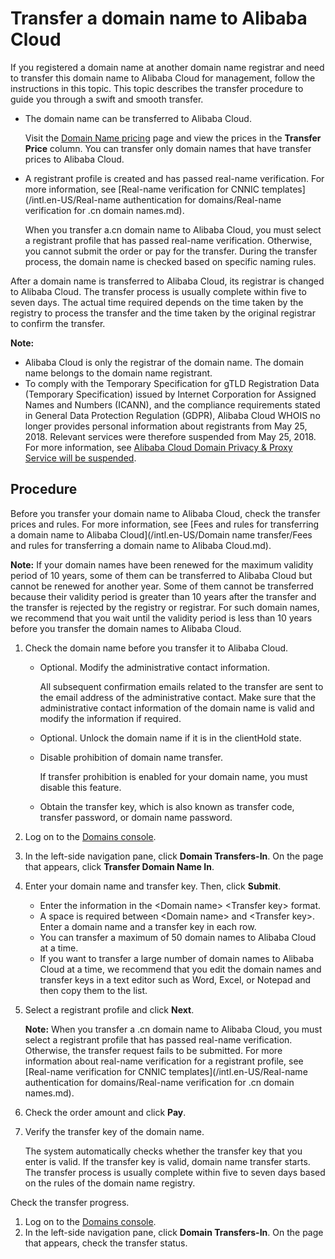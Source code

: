# Transfer a domain name to Alibaba Cloud

If you registered a domain name at another domain name registrar and need to transfer this domain name to Alibaba Cloud for management, follow the instructions in this topic. This topic describes the transfer procedure to guide you through a swift and smooth transfer.

-   The domain name can be transferred to Alibaba Cloud.

    Visit the [Domain Name pricing](https://www.alibabacloud.com/zh/domain/pricing) page and view the prices in the **Transfer Price** column. You can transfer only domain names that have transfer prices to Alibaba Cloud.

-   A registrant profile is created and has passed real-name verification. For more information, see [Real-name verification for CNNIC templates](/intl.en-US/Real-name authentication for domains/Real-name verification for .cn domain names.md).

    When you transfer a.cn domain name to Alibaba Cloud, you must select a registrant profile that has passed real-name verification. Otherwise, you cannot submit the order or pay for the transfer. During the transfer process, the domain name is checked based on specific naming rules.


After a domain name is transferred to Alibaba Cloud, its registrar is changed to Alibaba Cloud. The transfer process is usually complete within five to seven days. The actual time required depends on the time taken by the registry to process the transfer and the time taken by the original registrar to confirm the transfer.

**Note:**

-   Alibaba Cloud is only the registrar of the domain name. The domain name belongs to the domain name registrant.
-   To comply with the Temporary Specification for gTLD Registration Data \(Temporary Specification\) issued by Internet Corporation for Assigned Names and Numbers \(ICANN\), and the compliance requirements stated in General Data Protection Regulation \(GDPR\), Alibaba Cloud WHOIS no longer provides personal information about registrants from May 25, 2018. Relevant services were therefore suspended from May 25, 2018. For more information, see [Alibaba Cloud Domain Privacy & Proxy Service will be suspended](https://www.alibabacloud.com/notice/yuming05251?spm=a2c63.p38356.a3.2.47ae491blCGK2K).


## Procedure

Before you transfer your domain name to Alibaba Cloud, check the transfer prices and rules. For more information, see [Fees and rules for transferring a domain name to Alibaba Cloud](/intl.en-US/Domain name transfer/Fees and rules for transferring a domain name to Alibaba Cloud.md).

**Note:** If your domain names have been renewed for the maximum validity period of 10 years, some of them can be transferred to Alibaba Cloud but cannot be renewed for another year. Some of them cannot be transferred because their validity period is greater than 10 years after the transfer and the transfer is rejected by the registry or registrar. For such domain names, we recommend that you wait until the validity period is less than 10 years before you transfer the domain names to Alibaba Cloud.

1.  Check the domain name before you transfer it to Alibaba Cloud.

    -   Optional. Modify the administrative contact information.

        All subsequent confirmation emails related to the transfer are sent to the email address of the administrative contact. Make sure that the administrative contact information of the domain name is valid and modify the information if required.

    -   Optional. Unlock the domain name if it is in the clientHold state.
    -   Disable prohibition of domain name transfer.

        If transfer prohibition is enabled for your domain name, you must disable this feature.

    -   Obtain the transfer key, which is also known as transfer code, transfer password, or domain name password.
2.  Log on to the [Domains console](https://dc.console.aliyun.com).

3.  In the left-side navigation pane, click **Domain Transfers-In**. On the page that appears, click **Transfer Domain Name In**.

4.  Enter your domain name and transfer key. Then, click **Submit**.

    -   Enter the information in the <Domain name\> <Transfer key\> format.
    -   A space is required between <Domain name\> and <Transfer key\>. Enter a domain name and a transfer key in each row.
    -   You can transfer a maximum of 50 domain names to Alibaba Cloud at a time.
    -   If you want to transfer a large number of domain names to Alibaba Cloud at a time, we recommend that you edit the domain names and transfer keys in a text editor such as Word, Excel, or Notepad and then copy them to the list.
5.  Select a registrant profile and click **Next**.

    **Note:** When you transfer a .cn domain name to Alibaba Cloud, you must select a registrant profile that has passed real-name verification. Otherwise, the transfer request fails to be submitted. For more information about real-name verification for a registrant profile, see [Real-name verification for CNNIC templates](/intl.en-US/Real-name authentication for domains/Real-name verification for .cn domain names.md).

6.  Check the order amount and click **Pay**.

7.  Verify the transfer key of the domain name.

    The system automatically checks whether the transfer key that you enter is valid. If the transfer key is valid, domain name transfer starts. The transfer process is usually complete within five to seven days based on the rules of the domain name registry.


Check the transfer progress.

1.  Log on to the [Domains console](https://dc.console.aliyun.com).
2.  In the left-side navigation pane, click **Domain Transfers-In**. On the page that appears, check the transfer status.

